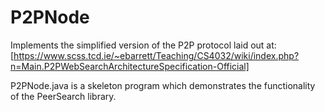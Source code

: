 P2PNode
=======

Implements the simplified version of the P2P protocol laid out at:
[https://www.scss.tcd.ie/~ebarrett/Teaching/CS4032/wiki/index.php?n=Main.P2PWebSearchArchitectureSpecification-Official]


P2PNode.java is a skeleton program which demonstrates the functionality of the PeerSearch library.
